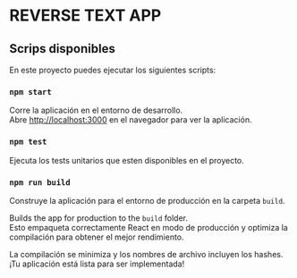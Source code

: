 # REVERSE TEXT APP

## Scrips disponibles

En este proyecto puedes ejecutar los siguientes scripts:

### `npm start`

Corre la aplicación en el entorno de desarrollo.\
Abre [http://localhost:3000](http://localhost:3000) en el navegador para ver la aplicación.

### `npm test`

Ejecuta los tests unitarios que esten disponibles en el proyecto.

### `npm run build`

Construye la aplicación para el entorno de producción en la carpeta `build`.

Builds the app for production to the `build` folder.\
Esto empaqueta correctamente React en modo de producción y optimiza la compilación para obtener el mejor rendimiento.

La compilación se minimiza y los nombres de archivo incluyen los hashes.\
¡Tu aplicación está lista para ser implementada!
